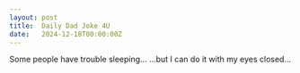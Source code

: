 ```yaml
---
layout: post
title:  Daily Dad Joke 4U
date:   2024-12-18T00:00:00Z
---
```

Some people have trouble sleeping... ...but I can do it with my eyes closed...
